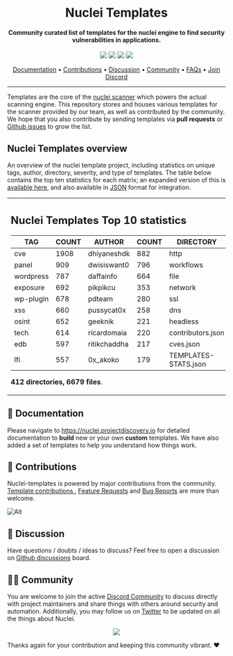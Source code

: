 

<h1 align="center">
Nuclei Templates
</h1>
<h4 align="center">Community curated list of templates for the nuclei engine to find security vulnerabilities in applications.</h4>


<p align="center">
<a href="https://github.com/projectdiscovery/nuclei-templates/issues"><img src="https://img.shields.io/badge/contributions-welcome-brightgreen.svg?style=flat"></a>
<a href="https://github.com/projectdiscovery/nuclei-templates/releases"><img src="https://img.shields.io/github/release/projectdiscovery/nuclei-templates"></a>
<a href="https://twitter.com/pdnuclei"><img src="https://img.shields.io/twitter/follow/pdnuclei.svg?logo=twitter"></a>
<a href="https://discord.gg/projectdiscovery"><img src="https://img.shields.io/discord/695645237418131507.svg?logo=discord"></a>
</p>
      
<p align="center">
  <a href="https://nuclei.projectdiscovery.io/templating-guide/">Documentation</a> •
  <a href="#-contributions">Contributions</a> •
  <a href="#-discussion">Discussion</a> •
  <a href="#-community">Community</a> •
  <a href="https://nuclei.projectdiscovery.io/faq/templates/">FAQs</a> •
  <a href="https://discord.gg/projectdiscovery">Join Discord</a>
</p>

----

Templates are the core of the [nuclei scanner](https://github.com/projectdiscovery/nuclei) which powers the actual scanning engine.
This repository stores and houses various templates for the scanner provided by our team, as well as contributed by the community.
We hope that you also contribute by sending templates via **pull requests** or [Github issues](https://github.com/projectdiscovery/nuclei-templates/issues/new?assignees=&labels=&template=submit-template.md&title=%5Bnuclei-template%5D+) to grow the list.


## Nuclei Templates overview


An overview of the nuclei template project, including statistics on unique tags, author, directory, severity, and type of templates. The table below contains the top ten statistics for each matrix; an expanded version of this is [available here](TEMPLATES-STATS.md), and also available in [JSON](TEMPLATES-STATS.json) format for integration.

<table>
<tr>
<td> 

## Nuclei Templates Top 10 statistics

|    TAG    | COUNT |    AUTHOR    | COUNT |      DIRECTORY       | COUNT | SEVERITY | COUNT | TYPE | COUNT |
|-----------|-------|--------------|-------|----------------------|-------|----------|-------|------|-------|
| cve       |  1908 | dhiyaneshdk  |   882 | http                 |  5970 | info     |  2907 | file |   130 |
| panel     |   909 | dwisiswant0  |   796 | workflows            |   190 | high     |  1298 | dns  |    18 |
| wordpress |   787 | daffainfo    |   664 | file                 |   130 | medium   |  1076 |      |       |
| exposure  |   692 | pikpikcu     |   353 | network              |    98 | critical |   717 |      |       |
| wp-plugin |   678 | pdteam       |   280 | ssl                  |    24 | low      |   224 |      |       |
| xss       |   660 | pussycat0x   |   258 | dns                  |    18 | unknown  |    27 |      |       |
| osint     |   652 | geeknik      |   221 | headless             |     9 |          |       |      |       |
| tech      |   614 | ricardomaia  |   220 | contributors.json    |     1 |          |       |      |       |
| edb       |   597 | ritikchaddha |   217 | cves.json            |     1 |          |       |      |       |
| lfi       |   557 | 0x_akoko     |   179 | TEMPLATES-STATS.json |     1 |          |       |      |       |

**412 directories, 6679 files**.

</td>
</tr>
</table>

📖 Documentation
-----

Please navigate to https://nuclei.projectdiscovery.io for detailed documentation to **build** new or your own **custom** templates.
We have also added a set of templates to help you understand how things work.

💪 Contributions
-----

Nuclei-templates is powered by major contributions from the community.
[Template contributions ](https://github.com/projectdiscovery/nuclei-templates/issues/new?assignees=&labels=&template=submit-template.md&title=%5Bnuclei-template%5D+), [Feature Requests](https://github.com/projectdiscovery/nuclei-templates/issues/new?assignees=&labels=&template=feature_request.md&title=%5BFeature%5D+) and [Bug Reports](https://github.com/projectdiscovery/nuclei-templates/issues/new?assignees=&labels=&template=bug_report.md&title=%5BBug%5D+) are more than welcome.

![Alt](https://repobeats.axiom.co/api/embed/55ee65543bb9a0f9c797626c4e66d472a517d17c.svg "Repobeats analytics image")

💬 Discussion
-----

Have questions / doubts / ideas to discuss?
Feel free to open a discussion on [Github discussions](https://github.com/projectdiscovery/nuclei-templates/discussions) board.

👨‍💻 Community
-----

You are welcome to join the active [Discord Community](https://discord.gg/projectdiscovery) to discuss directly with project maintainers and share things with others around security and automation.
Additionally, you may follow us on [Twitter](https://twitter.com/pdnuclei) to be updated on all the things about Nuclei.


<p align="center">
<a href="https://github.com/projectdiscovery/nuclei-templates/graphs/contributors">
  <img src="https://contrib.rocks/image?repo=projectdiscovery/nuclei-templates&max=300">
</a>
</p>


Thanks again for your contribution and keeping this community vibrant. :heart:

